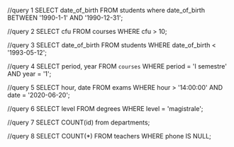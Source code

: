 //query 1
SELECT date_of_birth FROM students where date_of_birth BETWEEN '1990-1-1' AND '1990-12-31';

//query 2
SELECT cfu FROM courses WHERE cfu > 10;

//query 3
SELECT date_of_birth 
FROM students 
WHERE date_of_birth < '1993-05-12'; 

//query 4
SELECT period, year 
FROM `courses` 
WHERE period = 'I semestre' AND year = '1'; 

//query 5
SELECT hour, date 
FROM exams 
WHERE hour > '14:00:00' AND date = '2020-06-20'; 

//query 6
SELECT level 
FROM degrees 
WHERE level = 'magistrale'; 

//query 7
SELECT COUNT(id) 
from departments; 

//query 8
SELECT COUNT(*) 
FROM teachers 
WHERE phone IS NULL; 
